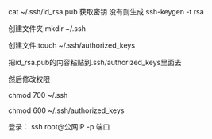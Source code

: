 cat ~/.ssh/id_rsa.pub  获取密钥 没有则生成 ssh-keygen -t rsa

创建文件夹:mkdir ~/.ssh

创建文件:touch ~/.ssh/authorized_keys

把id_rsa.pub的内容粘贴到.ssh/authorized_keys里面去

然后修改权限

chmod 700 ~/.ssh

chmod 600 ~/.ssh/authorized_keys

登录： ssh root@公网IP -p 端口